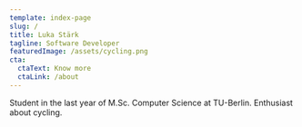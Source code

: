 ```yaml
---
template: index-page
slug: /
title: Luka Stärk
tagline: Software Developer
featuredImage: /assets/cycling.png
cta:
  ctaText: Know more
  ctaLink: /about
---
```


Student in the last year of M.Sc. Computer Science at TU-Berlin. Enthusiast about cycling. 
